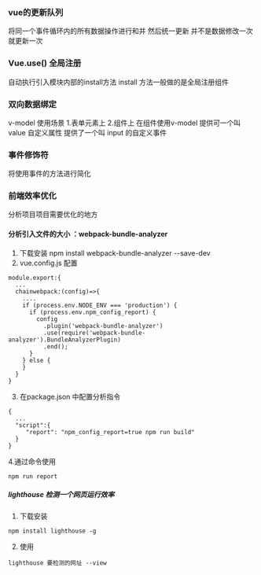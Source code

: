 ### vue的更新队列
将同一个事件循环内的所有数据操作进行和并 然后统一更新
并不是数据修改一次就更新一次
### Vue.use() 全局注册
自动执行引入模块内部的install方法
install 方法一般做的是全局注册组件
### 双向数据绑定
v-model 
使用场景 1.表单元素上 2.组件上
在组件使用v-model 
提供可一个叫 value 自定义属性 
提供了一个叫 input 的自定义事件

### 事件修饰符
将使用事件的方法进行简化

### 前端效率优化
分析项目项目需要优化的地方

#### 分析引入文件的大小 ：webpack-bundle-analyzer
1. 下载安装
npm install webpack-bundle-analyzer --save-dev 
2. vue.config.js 配置
```
module.export:{
  ...
  chainwebpack:(config)=>{
    ....
    if (process.env.NODE_ENV === 'production') {
      if (process.env.npm_config_report) {
        config
          .plugin('webpack-bundle-analyzer')
          .use(require('webpack-bundle-analyzer').BundleAnalyzerPlugin)
          .end();
      }
    } else {
    }
  }
}
```
3. 在package.json 中配置分析指令
```
{
  ...
  "script":{
     "report": "npm_config_report=true npm run build"
  }
}
```
4.通过命令使用
```
npm run report
```
##### lighthouse 检测一个网页运行效率
1. 下载安装
```
npm install lighthouse -g 
```
2. 使用
```
lighthouse 要检测的网址 --view
```

